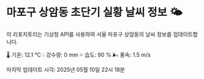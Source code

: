 
# 마포구 상암동 초단기 실황 날씨 정보 🌤️

이 리포지토리는 기상청 API를 사용하여 서울 마포구 상암동의 날씨 정보를 업데이트합니다. 

🌡️ 기온: 12.1 ℃
💧 강수량: 0 mm
💦 습도: 90 %
🌬️ 풍속: 1.5 m/s

마지막 업데이트 시각: 2025년 05월 10일 22시 18분    
